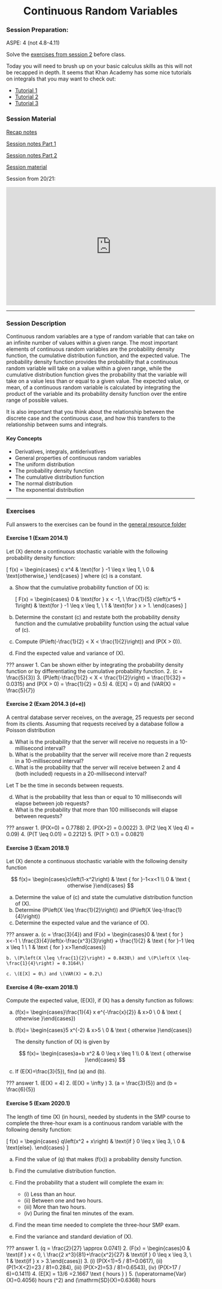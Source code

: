 <h1 align="center">Continuous Random Variables</h1>

### Session Preparation:
ASPE: 4 (not 4.8-4.11)

Solve the [exercises from session 2](https://rbrooksdk.github.io/SMP1_25/02_Discrete_Random_Variables/#exercises) before class.

Today you will need to brush up on your basic calculus skills as this will not be recapped in depth. It seems that Khan Academy has some nice tutorials on integrals that you may want to check out:

- [Tutorial 1](https://www.khanacademy.org/math/ap-calculus-ab/ab-integration-new/ab-6-7/v/connecting-the-first-and-second-fundamental-theorems-of-calculus)
- [Tutorial 2](https://www.khanacademy.org/math/ap-calculus-ab/ab-integration-new/ab-6-8b/v/antiderivative-of-x-1)
- [Tutorial 3](https://www.khanacademy.org/math/ap-calculus-ab/ab-integration-new/ab-6-8c/v/reverse-power-rule-for-definite-integrals)


### Session Material

[Recap notes]()

[Session notes Part 1]()

[Session notes Part 2]()

[Session material](https://viaucdk-my.sharepoint.com/:f:/g/personal/rib_viauc_dk/Ev_P59eY9qJOiDMwGkdri9ABxzovHXJiHdLP432519F7vQ?e=gwTShz)

Session from 20/21:

<iframe width="560" height="315" src="https://www.youtube.com/embed/KKSraC6Kmsc?si=it-tBiiATJrWQ5Yj" title="YouTube video player" frameborder="0" allow="accelerometer; autoplay; clipboard-write; encrypted-media; gyroscope; picture-in-picture; web-share" referrerpolicy="strict-origin-when-cross-origin" allowfullscreen></iframe>

---

### Session Description

Continuous random variables are a type of random variable that can take on an infinite number of values within a given range. The most important elements of continuous random variables are the probability density function, the cumulative distribution function, and the expected value. The probability density function provides the probability that a continuous random variable will take on a value within a given range, while the cumulative distribution function gives the probability that the variable will take on a value less than or equal to a given value. The expected value, or mean, of a continuous random variable is calculated by integrating the product of the variable and its probability density function over the entire range of possible values.

It is also important that you think about the relationship between the discrete case and the continuous case, and how this transfers to the relationship between sums and integrals.

#### Key Concepts
- Derivatives, integrals, antiderivatives
- General properties of continuous random variables
- The uniform distribution
- The probability density function
- The cumulative distribution function
- The normal distribution
- The exponential distribution

---

### Exercises
Full answers to the exercises can be found in the [general resource folder](https://viaucdk-my.sharepoint.com/:f:/g/personal/rib_viauc_dk/Egbdbeb9oy1Oqk8hReXf2-wBibryPlLiVj2ujGdsvH5--w?e=liO02A)

<style type="text/css">
    ol { list-style-type: lower-alpha; }
</style>

#### Exercise 1 (Exam 2014.1)
Let \(X\) denote a continuous stochastic variable with the following probability density function:

\[
f(x) =
\begin{cases}
c x^4 & \text{for } -1 \leq x \leq 1, \\
0 & \text{otherwise,}
\end{cases}
\]
where \(c\) is a constant.

1. Show that the cumulative probability function of \(X\) is:

    \[
    F(x) =
    \begin{cases}
    0 & \text{for } x < -1, \\
    \frac{1}{5} c\left(x^5 + 1\right) & \text{for } -1 \leq x \leq 1, \\
    1 & \text{for } x > 1.
    \end{cases}
    \]

2. Determine the constant \(c\) and restate both the probability density function and the cumulative probability function using the actual value of \(c\).

3. Compute \(P\left(-\frac{1}{2} < X < \frac{1}{2}\right)\) and \(P(X > 0)\).

4. Find the expected value and variance of \(X\).

??? answer
    1. Can be shown either by integrating the probability density function or by differentiating the cumulative probability function.
    2. \(c = \frac{5}{3}\)
    3. \(P\left(-\frac{1}{2} < X < \frac{1}{2}\right) = \frac{1}{32} = 0.0315\) and \(P(X > 0) = \frac{1}{2} = 0.5\)
    4. \(E[X] = 0\) and \(VAR(X) = \frac{5}{7}\)




#### Exercise 2 (Exam 2014.3 (d+e))
A central database server receives, on the average, 25 requests per second from its clients. Assuming that requests received by a database follow a Poisson distribution

<ol start="1">
    <li>What is the probability that the server will receive no requests in a 10-millisecond interval?</li>
    <li>What is the probability that the server will receive more than 2 requests in a 10-millisecond interval?</li>
    <li>What is the probability that the server will receive between 2 and 4 (both included) requests in a 20-millisecond interval?</li>
</ol>

Let T be the time in seconds between requests.

<ol start="4">
    <li>What is the probability that less than or equal to 10 milliseconds will elapse between job requests?</li>
    <li>What is the probability that more than 100 milliseconds will elapse between requests?</li>
</ol>


??? answer
    1. \(P(X=0) = 0.7788\)
    2. \(P(X>2) = 0.0022\)
    3. \(P(2 \leq X \leq 4) = 0.09\)
    4. \(P(T \leq 0.01) = 0.2212\)
    5. \(P(T > 0.1) = 0.0821\)

#### Exercise 3 (Exam 2018.1)
Let \(X\) denote a continuous stochastic variable with the following density function

$$
f(x)= \begin{cases}c\left(1-x^2\right) & \text { for }-1<x<1 \\ 0 & \text { otherwise }\end{cases}
$$

1. Determine the value of \(c\) and state the cumulative distribution function of \(X\).
2. Determine \(P\left(X \leq \frac{1}{2}\right)\) and \(P\left(X \leq-\frac{1}{4}\right)\)
3. Determine the expected value and the variance of \(X\).

??? answer
    a. \(c = \frac{3}{4}\) and \(F(x) = \begin{cases}0 & \text { for } x<-1 \\ \frac{3}{4}\left(x-\frac{x^3}{3}\right) + \frac{1}{2} & \text { for }-1 \leq x \leq 1 \\ 1 & \text { for } x>1\end{cases}\)

    b. \(P\left(X \leq \frac{1}{2}\right) = 0.8438\) and \(P\left(X \leq-\frac{1}{4}\right) = 0.3164\)

    c. \(E[X] = 0\) and \(VAR(X) = 0.2\)



#### Exercise 4 (Re-exam 2018.1)
Compute the expected value, \(E(X)\), if \(X\) has a density function as follows:

1. \(f(x)= \begin{cases}\frac{1}{4} x e^{-\frac{x}{2}} & x>0 \\ 0 & \text { otherwise }\end{cases}\)
2. \(f(x)= \begin{cases}5 x^{-2} & x>5 \\ 0 & \text { otherwise }\end{cases}\)

    The density function of \(X\) is given by

    $$
    f(x)= \begin{cases}a+b x^2 & 0 \leq x \leq 1 \\ 0 & \text { otherwise }\end{cases}
    $$

3. If \(E(X)=\frac{3}{5}\), find \(a\) and \(b\).

??? answer
    1. \(E(X) = 4\)
    2. \(E(X) = \infty \)
    3. \(a = \frac{3}{5}\) and \(b = \frac{6}{5}\)

#### Exercise 5 (Exam 2020.1)
The length of time \(X\) (in hours), needed by students in the SMP course to complete the three-hour exam is a continuous random variable with the following density function:

\[
f(x) =
\begin{cases}
q\left(x^2 + x\right) & \text{if } 0 \leq x \leq 3, \\
0 & \text{else}.
\end{cases}
\]

1. Find the value of \(q\) that makes \(f(x)\) a probability density function.

2. Find the cumulative distribution function.

3. Find the probability that a student will complete the exam in:
    - (i) Less than an hour.
    - (ii) Between one and two hours.
    - (iii) More than two hours.
    - (iv) During the final ten minutes of the exam.

4. Find the mean time needed to complete the three-hour SMP exam.

5. Find the variance and standard deviation of \(X\).

??? answer
    1. \(q = \frac{2}{27} \approx 0.0741\)
    2. \(F(x) = \begin{cases}0 & \text{if } x < 0, \\ \frac{2 x^3}{81}+\frac{x^2}{27} & \text{if } 0 \leq x \leq 3, \\ 1 & \text{if } x > 3.\end{cases}\)
    3. (i) \(P(X<1)=5 / 81=0.0617\), (ii) \(P(1<X<2)=23 / 81=0.284\), (iii) \(P(X>2)=53 / 81=0.6543\), (iv) \(P(X>17 / 6)=0.1411\)
    4. \(E[X] = 13/6 =2.1667 \text { hours } \)
    5. \(\operatorname{Var}(X)=0.4056\) hours \(^2\) and \(\mathrm{SD}(X)=0.6368\) hours

